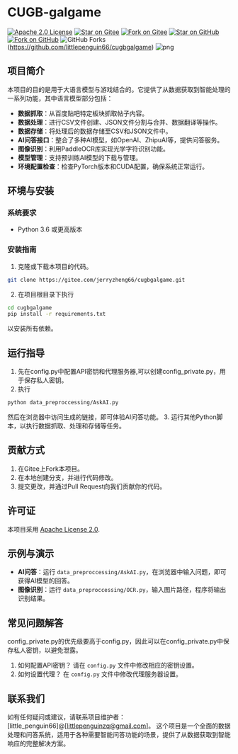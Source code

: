 # CUGB-galgame
[![Apache 2.0 License](https://img.shields.io/badge/License-Apache%202.0-blue.svg)](https://opensource.org/licenses/Apache-2.0)
[![Star on Gitee](https://gitee.com/jerryzheng66/cugbgalgame/badge/star.svg?theme=dark)](https://gitee.com/jerryzheng66/cugbgalgame)
[![Fork on Gitee](https://gitee.com/jerryzheng66/cugbgalgame/badge/fork.svg?theme=dark)](https://gitee.com/jerryzheng66/cugbgalgame)
[![Star on GitHub](https://img.shields.io/github/stars/littlepenguin66/cugbgalgame.svg?style=social)](https://github.com/littlepenguin66/cugbgalgame)
[![Fork on GitHub](https://img.shields.io/github/forks/littlepenguin66/cugbgalgame.svg?style=social)](https://github.com/littlepenguin66/cugbgalgame)
![GitHub Forks](https://img.shields.io/github/forks/littlepenguin66/cugbgalgame?style=social)(https://github.com/littlepenguin66/cugbgalgame)
![png](https://cdn.jsdelivr.net/gh/littlepenguin66/webImage/background.png)
## 项目简介
本项目的目的是用于大语言模型与游戏结合的。它提供了从数据获取到智能处理的一系列功能，其中语言模型部分包括：
- **数据抓取**：从百度贴吧特定板块抓取帖子内容。
- **数据处理**：进行CSV文件创建、JSON文件分割与合并、数据翻译等操作。
- **数据存储**：将处理后的数据存储至CSV和JSON文件中。
- **AI问答接口**：整合了多种AI模型，如OpenAI、ZhipuAI等，提供问答服务。
- **图像识别**：利用PaddleOCR库实现光学字符识别功能。
- **模型管理**：支持预训练AI模型的下载与管理。
- **环境配置检查**：检查PyTorch版本和CUDA配置，确保系统正常运行。
## 环境与安装
### 系统要求
- Python 3.6 或更高版本
### 安装指南
1. 克隆或下载本项目的代码。
```bash
git clone https://gitee.com/jerryzheng66/cugbgalgame.git
```
2. 在项目根目录下执行 
```bash
cd cugbgalgame
pip install -r requirements.txt
``` 
以安装所有依赖。
## 运行指导
1. 先在config.py中配置API密钥和代理服务器,可以创建config_private.py，用于保存私人密钥。
2. 执行 
```bash
python data_preproccessing/AskAI.py
```
然后在浏览器中访问生成的链接，即可体验AI问答功能。 
3. 运行其他Python脚本，以执行数据抓取、处理和存储等任务。
## 贡献方式
1. 在Gitee上Fork本项目。
2. 在本地创建分支，并进行代码修改。
3. 提交更改，并通过Pull Request向我们贡献你的代码。
## 许可证
本项目采用 [Apache License 2.0](https://opensource.org/licenses/Apache-2.0).
## 示例与演示
- **AI问答**：运行 `data_preproccessing/AskAI.py`，在浏览器中输入问题，即可获得AI模型的回答。
- **图像识别**：运行 `data_preproccessing/OCR.py`，输入图片路径，程序将输出识别结果。
## 常见问题解答
config_private.py的优先级要高于config.py，因此可以在config_private.py中保存私人密钥，以避免泄露。
1. 如何配置API密钥？
   请在 `config.py` 文件中修改相应的密钥设置。
2. 如何设置代理？
   在 `config.py` 文件中修改代理服务器设置。
## 联系我们
如有任何疑问或建议，请联系项目维护者：[little_penguin66]@[littlepenguinzq@gmail.com]。
这个项目是一个全面的数据处理和问答系统，适用于各种需要智能问答功能的场景，提供了从数据获取到智能响应的完整解决方案。
